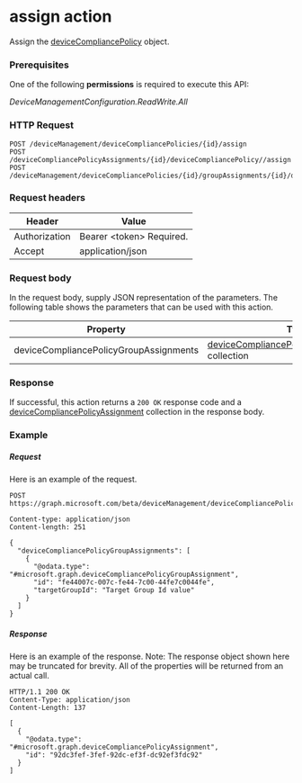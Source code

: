 ﻿# assign action
Assign the [deviceCompliancePolicy](../resources/intune_deviceconfig_devicecompliancepolicy.md) object.
### Prerequisites
One of the following **permissions** is required to execute this API:

*DeviceManagementConfiguration.ReadWrite.All*
### HTTP Request
<!-- {
  "blockType": "ignored"
}
-->
```http
POST /deviceManagement/deviceCompliancePolicies/{id}/assign
POST /deviceCompliancePolicyAssignments/{id}/deviceCompliancePolicy//assign
POST /deviceManagement/deviceCompliancePolicies/{id}/groupAssignments/{id}/deviceCompliancePolicy//assign
```

### Request headers
|Header|Value|
|---|---|
|Authorization|Bearer &lt;token&gt; Required.|
|Accept|application/json|

### Request body
In the request body, supply JSON representation of the parameters.
The following table shows the parameters that can be used with this action.

|Property|Type|Description|
|---|---|---|
|deviceCompliancePolicyGroupAssignments|[deviceCompliancePolicyGroupAssignment](../resources/intune_deviceconfig_devicecompliancepolicygroupassignment.md) collection|Not yet documented|



### Response
If successful, this action returns a `200 OK` response code and a [deviceCompliancePolicyAssignment](../resources/intune_deviceconfig_devicecompliancepolicyassignment.md) collection in the response body.

### Example
##### Request
Here is an example of the request.
```http
POST https://graph.microsoft.com/beta/deviceManagement/deviceCompliancePolicies/{id}/assign

Content-type: application/json
Content-length: 251

{
  "deviceCompliancePolicyGroupAssignments": [
    {
      "@odata.type": "#microsoft.graph.deviceCompliancePolicyGroupAssignment",
      "id": "fe44007c-007c-fe44-7c00-44fe7c0044fe",
      "targetGroupId": "Target Group Id value"
    }
  ]
}
```

##### Response
Here is an example of the response. Note: The response object shown here may be truncated for brevity. All of the properties will be returned from an actual call.
```http
HTTP/1.1 200 OK
Content-Type: application/json
Content-Length: 137

[
  {
    "@odata.type": "#microsoft.graph.deviceCompliancePolicyAssignment",
    "id": "92dc3fef-3fef-92dc-ef3f-dc92ef3fdc92"
  }
]
```
